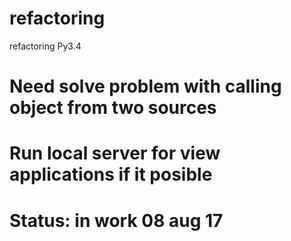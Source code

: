 # refactoring
refactoring Py3.4

# Need solve problem with calling object from two sources
# Run local server for view applications if it posible

# Status: in work 08 aug 17

